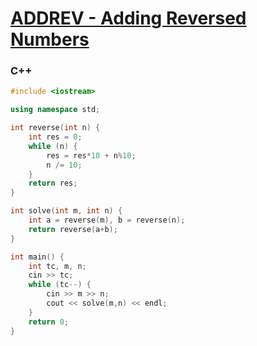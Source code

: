# [ADDREV - Adding Reversed Numbers](https://www.spoj.com/problems/ADDREV/)

### C++
```cpp
#include <iostream>

using namespace std;

int reverse(int n) {
    int res = 0;
    while (n) {
        res = res*10 + n%10;
        n /= 10;
    }
    return res;
}

int solve(int m, int n) {
    int a = reverse(m), b = reverse(n);
    return reverse(a+b);
}

int main() {
    int tc, m, n;
    cin >> tc;
    while (tc--) {
        cin >> m >> n;
        cout << solve(m,n) << endl;
    }
    return 0;
}

```
